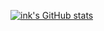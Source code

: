 [![ink's GitHub stats](https://github-readme-stats.vercel.app/api?username=ink-developer&theme=radical&show_icons=true)](https://github.com/anuraghazra/github-readme-stats)
